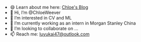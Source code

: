 - 😄 Learn about me here: [Chloe's Blog](http://10005480di8ni.vicp.fun/lu/chloe/)
- 👋 Hi, I’m @ChloeWeever
- 👀 I’m interested in CV and ML
- 🌱 I’m currently working as an intern in Morgan Stanley China
- 💞️ I’m looking to collaborate on ...
- 📫 Reach me: luyukai47@outlook.com


<!---
ChloeWeever/ChloeWeever is a ✨ special ✨ repository because its `README.md` (this file) appears on your GitHub profile.
You can click the Preview link to take a look at your changes.
--->
